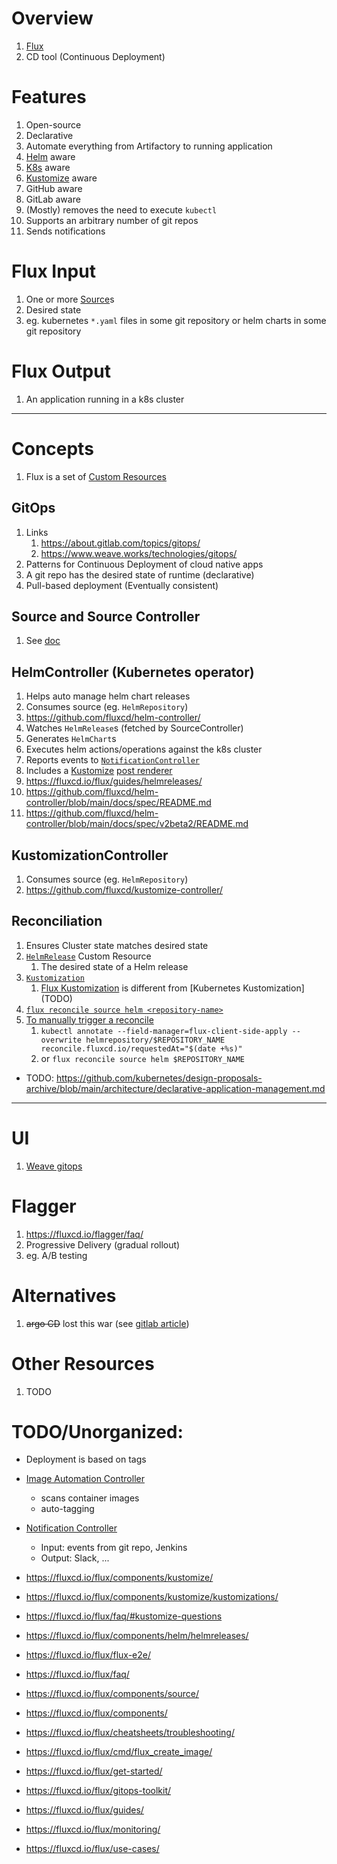 # Overview
1. [Flux](TODO)
1. CD tool (Continuous Deployment)


# Features
1. Open-source
1. Declarative
1. Automate everything from Artifactory to running application
1. [Helm](./helm.md) aware
1. [K8s](./k8s.md) aware
1. [Kustomize](./kustomize.md) aware
1. GitHub aware
1. GitLab aware
1. (Mostly) removes the need to execute `kubectl`
1. Supports an arbitrary number of git repos
1. Sends notifications 


# Flux Input
1. One or more [Source](./flux.sources.md)s
1. Desired state
1. eg. kubernetes `*.yaml` files in some git repository or helm charts in some git repository


# Flux Output
1. An application running in a k8s cluster


-------- 
# Concepts
1. Flux is a set of [Custom Resources](https://kubernetes.io/docs/concepts/extend-kubernetes/api-extension/custom-resources/)

## GitOps
1. Links
    1. https://about.gitlab.com/topics/gitops/
    1. https://www.weave.works/technologies/gitops/
1. Patterns for Continuous Deployment of cloud native apps
1. A git repo has the desired state of runtime (declarative) 
1. Pull-based deployment (Eventually consistent)


## Source and Source Controller 
1. See [doc](./flux.sources.md)


## HelmController (Kubernetes operator)
1. Helps auto manage helm chart releases
1. Consumes source (eg. `HelmRepository`) 
1. https://github.com/fluxcd/helm-controller/
1. Watches `HelmRelease`s (fetched by SourceController)
1. Generates `HelmChart`s
1. Executes helm actions/operations against the k8s cluster
1. Reports events to [`NotificationController`](https://github.com/fluxcd/notification-controller)
1. Includes a [Kustomize](https://kustomize.io/) [post renderer](https://helm.sh/docs/topics/advanced/#post-rendering)
1. https://fluxcd.io/flux/guides/helmreleases/
1. https://github.com/fluxcd/helm-controller/blob/main/docs/spec/README.md
1. https://github.com/fluxcd/helm-controller/blob/main/docs/spec/v2beta2/README.md


## KustomizationController
1. Consumes source (eg. `HelmRepository`)
1. https://github.com/fluxcd/kustomize-controller/


## Reconciliation
1. Ensures Cluster state matches desired state
1. [`HelmRelease`](https://fluxcd.io/flux/components/helm/helmreleases/) Custom Resource
     1. The desired state of a Helm release
1. [`Kustomization`](TODO)
    1. [Flux Kustomization](TODO) is different from [Kubernetes Kustomization] (TODO)
1. [`flux reconcile source helm <repository-name>`](https://fluxcd.io/flux/cmd/flux_reconcile/)
1. [To manually trigger a reconcile](https://fluxcd.io/flux/components/source/helmrepositories/#triggering-a-reconcile)
    1. `kubectl annotate --field-manager=flux-client-side-apply --overwrite helmrepository/$REPOSITORY_NAME reconcile.fluxcd.io/requestedAt="$(date +%s)"`
    1. or `flux reconcile source helm $REPOSITORY_NAME`

- TODO: https://github.com/kubernetes/design-proposals-archive/blob/main/architecture/declarative-application-management.md


--------
# UI
1. [Weave gitops](https://github.com/weaveworks/weave-gitops)


# Flagger
1. https://fluxcd.io/flagger/faq/
1. Progressive Delivery (gradual rollout)
1. eg. A/B testing


# Alternatives
1. ~~argo CD~~ lost this war (see [gitlab article](https://about.gitlab.com/blog/2023/02/08/why-did-we-choose-to-integrate-fluxcd-with-gitlab/)) 


# Other Resources
1. TODO


# TODO/Unorganized:
- Deployment is based on tags
- [Image Automation Controller](https://fluxcd.io/flux/components/image/)
   - scans container images
   - auto-tagging
- [Notification Controller](https://fluxcd.io/flux/components/notification/)
   - Input: events from git repo, Jenkins
   - Output: Slack, ...
- https://fluxcd.io/flux/components/kustomize/
- https://fluxcd.io/flux/components/kustomize/kustomizations/
- https://fluxcd.io/flux/faq/#kustomize-questions
- https://fluxcd.io/flux/components/helm/helmreleases/

- https://fluxcd.io/flux/flux-e2e/
- https://fluxcd.io/flux/faq/
  
- https://fluxcd.io/flux/components/source/
- https://fluxcd.io/flux/components/
- https://fluxcd.io/flux/cheatsheets/troubleshooting/
- https://fluxcd.io/flux/cmd/flux_create_image/
- https://fluxcd.io/flux/get-started/
- https://fluxcd.io/flux/gitops-toolkit/
- https://fluxcd.io/flux/guides/
- https://fluxcd.io/flux/monitoring/
- https://fluxcd.io/flux/use-cases/

